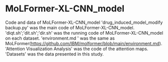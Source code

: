 # MoLFormer-XL-CNN_model
Code and data of MoLFormer-XL-CNN_model
'drug_induced_model_modify backup.py' was the main code of MoLFormer-XL-CNN_model.
'diqt.sh';'dit.sh';'dir.sh' was the running code of MoLFormer-XL-CNN_model on each dataset.
'environment.md ' was the same as MoLFormer(https://github.com/IBM/molformer/blob/main/environment.md).
'Attention Visualization Analysis' was the code of the attention maps.
'Datasets' was the data presented in this study.
